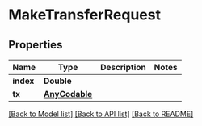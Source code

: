 # MakeTransferRequest

## Properties
Name | Type | Description | Notes
------------ | ------------- | ------------- | -------------
**index** | **Double** |  | 
**tx** | [**AnyCodable**](.md) |  | 

[[Back to Model list]](../README.md#documentation-for-models) [[Back to API list]](../README.md#documentation-for-api-endpoints) [[Back to README]](../README.md)


